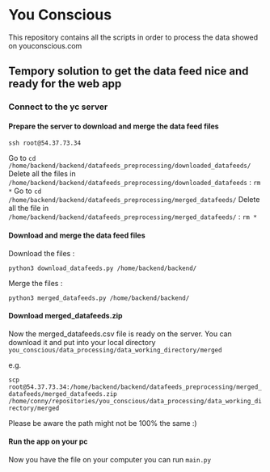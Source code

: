 # You Conscious

This repository contains all the scripts in order to process the data showed on youconscious.com

## Tempory solution to get the data feed nice and ready for the web app

### Connect to the yc server

#### Prepare the server to download and merge the data feed files 
`ssh root@54.37.73.34`

  Go to `cd /home/backend/backend/datafeeds_preprocessing/downloaded_datafeeds/`
  Delete all the files in `/home/backend/backend/datafeeds_preprocessing/downloaded_datafeeds` : `rm  *`
  Go to `cd /home/backend/backend/datafeeds_preprocessing/merged_datafeeds/`
  Delete all the file in `/home/backend/backend/datafeeds_preprocessing/merged_datafeeds/` : `rm *`


#### Download and merge the data feed files

Download the files : 

`python3 download_datafeeds.py /home/backend/backend/`

Merge the files : 

`python3 merged_datafeeds.py /home/backend/backend/`

#### Download merged_datafeeds.zip

Now the merged_datafeeds.csv file is ready on the server. You can download it and put into your local directory `you_conscious/data_processing/data_working_directory/merged`

e.g.

`scp root@54.37.73.34:/home/backend/backend/datafeeds_preprocessing/merged_datafeeds/merged_datafeeds.zip  /home/conny/repositories/you_conscious/data_processing/data_working_directory/merged`

Please be aware the path might not be 100% the same :) 

#### Run the app on your pc

Now you have the file on your computer you can run  `main.py` 
